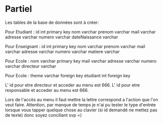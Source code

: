 # Partiel

Les tables de la base de données sont à créer:

Pour Etudiant :
id int primary key
nom varchar
prenom varchar
mail varchar
adresse varchar
numero varchar
dateNaissance varchar

Pour Enseignant :
id int primary key
nom varchar
prenom varchar
mail varchar
adresse varchar
numero varchar
matiere varchar

Pour Ecole :
nom varchar primary key
mail varchar
adresse varchar
numero varchar
directeur varchar

Pour Ecole :
theme varchar foreign key 
etudiant int foreign key

L' id pour etre directeur et acceder au menu est 666.
L' id pour etre responsable et acceder au menu est 666.


Lors de l'accès au menu il faut mettre la lettre correspond a l'action que l'on veut faire.
Attention, par manque de temps je n'ai pu tester le type d'entrée lorsque vous tapper quelque chose au clavier (si id demandé ne mettez pas de texte) donc soyez conciliant svp =)
